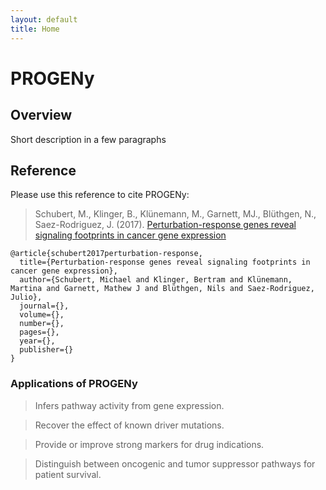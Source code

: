 ```yaml
---
layout: default
title: Home
---
```


# PROGENy

## Overview
Short description in a few paragraphs

## Reference
Please use this reference to cite PROGENy:
>  Schubert, M., Klinger, B., Klünemann, M., Garnett, MJ., Blüthgen, N., Saez-Rodriguez, J. (2017). [Perturbation-response genes reveal signaling footprints in cancer gene expression](http://www.biorxiv.org/content/early/2016/08/28/065672)

```
@article{schubert2017perturbation-response,
  title={Perturbation-response genes reveal signaling footprints in cancer gene expression},
  author={Schubert, Michael and Klinger, Bertram and Klünemann, Martina and Garnett, Mathew J and Blüthgen, Nils and Saez-Rodriguez, Julio},
  journal={},
  volume={},
  number={},
  pages={},
  year={},
  publisher={}
}
```

### Applications of PROGENy
> Infers pathway activity from gene expression.

> Recover the effect of known driver mutations.

> Provide or improve strong markers for drug indications.

> Distinguish between oncogenic and tumor suppressor pathways for patient survival.
